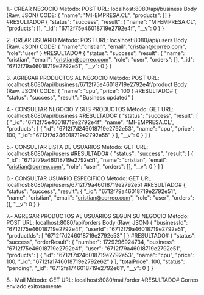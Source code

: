 1.- CREAR NEGOCIO
Método: POST
URL: localhost:8080/api/business
Body (Raw, JSON)
CODE:
{
    "name": "MI-EMPRESA.CL",
    "products": []
}
#RESULTADO#
{
    "status": "success",
    "result": {
        "name": "MI-EMPRESA.CL",
        "products": [],
        "_id": "6712f75e46018719e2792e4f",
        "__v": 0
    }
}




2.-CREAR USUARIO
Método: POST
URL: localhost:8080/api/users
Body (Raw, JSON)
CODE:
{
    "name":"cristian",
    "email":"cristian@correo.com",
    "role":"user"
}
#RESULTADO#
{
    "status": "success",
    "result": {
        "name": "cristian",
        "email": "cristian@correo.com",
        "role": "user",
        "orders": [],
        "_id": "6712f79a46018719e2792e51",
        "__v": 0
    }
}



3.-AGREGAR PRODUCTOS AL NEGOCIO
Método: POST 
URL: localhost:8080/api/business/6712f75e46018719e2792e4f/product
Body (Raw, JSON)
CODE:
{
  "name": "cpu",
  "price": 100
}
#RESULTADO#
{
    "status": "success",
    "result": "Business updated"
}


4.- CONSULTAR NEGOCIO Y SUS PRODUCTOS
Método: GET 
URL: localhost:8080/api/business
#RESULTADO#
{
    "status": "success",
    "result": [
        {
            "_id": "6712f75e46018719e2792e4f",
            "name": "MI-EMPRESA.CL",
            "products": [
                {
                    "id": "6712f7d246018719e2792e53",
                    "name": "cpu",
                    "price": 100,
                    "_id": "6712f7d246018719e2792e55"
                }
            ],
            "__v": 0
        }
    ]
}


5.- CONSULTAR LISTA DE USUARIOS
Método: GET 
URL: localhost:8080/api/users
#RESULTADO#
{
    "status": "success",
    "result": [
        {
            "_id": "6712f79a46018719e2792e51",
            "name": "cristian",
            "email": "cristian@correo.com",
            "role": "user",
            "orders": [],
            "__v": 0
        }
    ]
}


6.- CONSULTAR USUARIO ESPECIFICO
Método: GET 
URL: localhost:8080/api/users/6712f79a46018719e2792e51
#RESULTADO#
{
    "status": "success",
    "result": {
        "_id": "6712f79a46018719e2792e51",
        "name": "cristian",
        "email": "cristian@correo.com",
        "role": "user",
        "orders": [],
        "__v": 0
    }
}


7.- AGREGAR PRODUCTOS AL USUARIOS SEGUN SU NEGOCIO
Método: POST
URL: localhost:8080/api/orders
Body (Raw, JSON)
{
  "businessId": "6712f75e46018719e2792e4f",
  "userId": "6712f79a46018719e2792e51",
  "productIds": [
    "6712f7d246018719e2792e53"
  ]
}
#RESULTADO#
{
    "status": "success",
    "orderResult": {
        "number": 1729296924734,
        "business": "6712f75e46018719e2792e4f",
        "user": "6712f79a46018719e2792e51",
        "products": [
            {
                "id": "6712f7d246018719e2792e53",
                "name": "cpu",
                "price": 100,
                "_id": "6712fa1746018719e2792e62"
            }
        ],
        "totalPrice": 100,
        "status": "pending",
        "_id": "6712fa1746018719e2792e61",
        "__v": 0
    }
}


8.- Mail
Método: GET 
URL: localhost:8080/mail/order
#RESULTADO#
Correo enviado exitosamente
